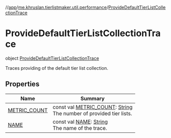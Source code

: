 //[app](../../../index.md)/[me.khruslan.tierlistmaker.util.performance](../index.md)/[ProvideDefaultTierListCollectionTrace](index.md)

# ProvideDefaultTierListCollectionTrace

object [ProvideDefaultTierListCollectionTrace](index.md)

Traces providing of the default tier list collection.

## Properties

| Name | Summary |
|---|---|
| [METRIC_COUNT](-m-e-t-r-i-c_-c-o-u-n-t.md) | const val [METRIC_COUNT](-m-e-t-r-i-c_-c-o-u-n-t.md): [String](https://kotlinlang.org/api/latest/jvm/stdlib/kotlin/-string/index.html)<br>The number of provided tier lists. |
| [NAME](-n-a-m-e.md) | const val [NAME](-n-a-m-e.md): [String](https://kotlinlang.org/api/latest/jvm/stdlib/kotlin/-string/index.html)<br>The name of the trace. |
